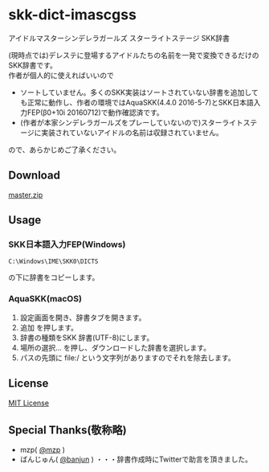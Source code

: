 # skk-dict-imascgss
アイドルマスターシンデレラガールズ スターライトステージ SKK辞書

(現時点では)デレステに登場するアイドルたちの名前を一発で変換できるだけのSKK辞書です。  
作者が個人的に使えればいいので

* ソートしていません。多くのSKK実装はソートされていない辞書を追加しても正常に動作し、作者の環境ではAquaSKK(4.4.0 2016-5-7)とSKK日本語入力FEP(β0+10i 20160712)で動作確認済です。
* (作者が本家シンデレラガールズをプレーしていないので)スターライトステージに実装されていないアイドルの名前は収録されていません。

ので、あらかじめご了承ください。

## Download

[master.zip](https://github.com/mlny/skk-dict-imascgss/archive/master.zip)

## Usage
### SKK日本語入力FEP(Windows)
```
C:\Windows\IME\SKK0\DICTS
```
の下に辞書をコピーします。

### AquaSKK(macOS)
1. 設定画面を開き、辞書タブを開きます。
2. 追加 を押します。
3. 辞書の種類をSKK 辞書(UTF-8)にします。
4. 場所の選択... を押し、ダウンロードした辞書を選択します。
5. パスの先頭に file:/ という文字列がありますのでそれを除去します。

## License
[MIT License](https://github.com/mlny/skk-dict-imascgss/blob/master/LICENSE)

## Special Thanks(敬称略)
* mzp( [@mzp](https://twitter.com/mzp) )
* ばんじゅん( [@banjun](https://twitter.com/banjun) )
・・・辞書作成時にTwitterで助言を頂きました。